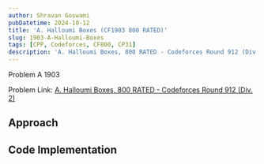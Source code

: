 ```yaml
---
author: Shravan Goswami
pubDatetime: 2024-10-12
title: 'A. Halloumi Boxes (CF1903 800 RATED)'
slug: 1903-A-Halloumi-Boxes
tags: [CPP, Codeforces, CF800, CP31]
description: 'A. Halloumi Boxes, 800 RATED - Codeforces Round 912 (Div. 2)'
---
```


<p class="hidden">Problem A 1903</p>

Problem Link: [A. Halloumi Boxes, 800 RATED - Codeforces Round 912 (Div. 2)](https://codeforces.com/problemset/problem/1903/A)

## Approach


## Code Implementation
```c++

```

